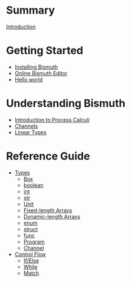 # Summary

[Introduction](./Introduction.md)

# Getting Started
- [Installing Bismuth]()
- [Online Bismuth Editor]()
- [Hello world]()

# Understanding Bismuth
- [Introduction to Process Calculi]()
- [Channels]() 
- [Linear Types]()

# Reference Guide
- [Types](./ref/types.md)
	- [Box](./ref/types/Box.md)
	- [boolean](./ref/types/boolean.md)
	- [int](./ref/types/int.md)
	- [str](./ref/types/str.md)
	- [Unit](./ref/types/Unit.md)
	- [Fixed-length Arrays](./ref/types/array.md)
	- [Dynamic-length Arrays](./ref/types/vector.md)
	- [enum](./ref/types/enum.md)
	- [struct](./ref/types/struct.md)
	- [func](./ref/types/func.md)
	- [Program](./ref/types/Program.md)
	- [Channel](./ref/types/Channel.md)
- [Control Flow](./ref/controlflow.md)
	- [If/Else](./ref/flow/if.md)
	- [While](./ref/flow/while.md)
	- [Match](./ref/flow/match.md)
